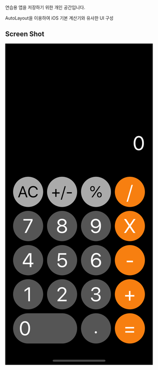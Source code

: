 연습용 앱을 저장하기 위한 개인 공간입니다.


AutoLayout을 이용하여 iOS 기본 계산기와 유사한 UI 구성

Screen Shot
---
![screen1](./images/screen1.png)
